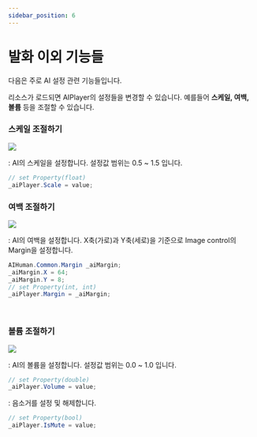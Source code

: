 ```yaml
---
sidebar_position: 6
---
```


# 발화 이외 기능들
다음은 주로 AI 설정 관련 기능들입니다.

리소스가 로드되면 AIPlayer의 설정들을 변경할 수 있습니다. 예를들어 **스케일, 여백, 볼륨** 등을 조절할 수 있습니다.

### 스케일 조절하기
<img src="/img/aihuman/windows/scale_1.4.x.png" />

: AI의 스케일을 설정합니다. 설정값 범위는 0.5 ~ 1.5 입니다.

```csharp
// set Property(float)
_aiPlayer.Scale = value;
```

### 여백 조절하기
<img src="/img/aihuman/windows/margin_1.4.x.png" />

: AI의 여백을 설정합니다. X축(가로)과 Y축(세로)을 기준으로 Image control의 Margin을 설정합니다.

```csharp
AIHuman.Common.Margin _aiMargin;
_aiMargin.X = 64;
_aiMargin.Y = 8;
// set Property(int, int)
_aiPlayer.Margin = _aiMargin;
```

<br/>

### 볼륨 조절하기

<img src="/img/aihuman/windows/volumecontrol_1.4.x.png" />

: AI의 볼륨을 설정합니다. 설정값 범위는 0.0 ~ 1.0 입니다.

```csharp
// set Property(double)
_aiPlayer.Volume = value;
```

: 음소거를 설정 및 해제합니다.

```csharp
// set Property(bool)
_aiPlayer.IsMute = value;
```
